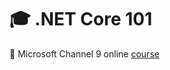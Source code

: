 # :mortar_board: .NET Core 101

:link: Microsoft Channel 9 online [course][course]

[course]: https://docs.microsoft.com/en-us/shows/net-core-101/
